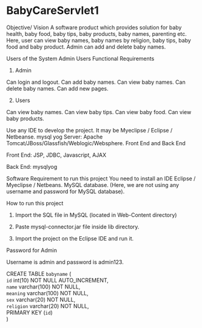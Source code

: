 # BabyCareServlet1
Objective/ Vision
A software product which provides solution for baby health, baby food, baby tips, baby products, baby names, parenting etc. Here, user can view baby names, baby names by religion, baby tips, baby food and baby product. Admin can add and delete baby names.

Users of the System
Admin
Users
Functional Requirements

1. Admin

Can login and logout.
Can add baby names.
Can view baby names.
Can delete baby names.
Can add new pages.

2. Users

Can view baby names.
Can view baby tips.
Can view baby food.
Can view baby products.


Use any IDE to develop the project. It may be Myeclipse / Eclipse / Netbeanse.
mysql yog
Server: Apache Tomcat/JBoss/Glassfish/Weblogic/Websphere.
Front End and Back End

Front End: JSP, JDBC, Javascript, AJAX

Back End: mysqlyog


Software Requirement to run this project
You need to install an IDE Eclipse / Myeclipse / Netbeans.
MySQL database. (Here, we are not using any username and password for MySQL database).

How to run this project
1) Import the SQL file in MySQL (located in Web-Content directory)

2) Paste mysql-connector.jar file inside lib directory.

3) Import the project on the Eclipse IDE and run it.

Password for Admin


Username is admin and password is admin123.


CREATE TABLE `babyname` (                                
            `id` int(10) NOT NULL AUTO_INCREMENT,                  
            `name` varchar(100) NOT NULL,                          
            `meaning` varchar(100) NOT NULL,                       
            `sex` varchar(20) NOT NULL,                            
            `religion` varchar(20) NOT NULL,                       
            PRIMARY KEY (`id`)                                     
          )

